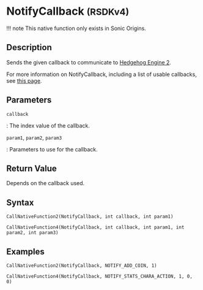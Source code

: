 # NotifyCallback <small>(RSDKv4)</small>

!!! note
    This native function only exists in Sonic Origins.

## Description
Sends the given callback to communicate to [Hedgehog Engine 2](/Games/SonicOrigins/HedgehogEngine2.md).

For more information on NotifyCallback, including a list of usable callbacks, see [this page](/Games/SonicOrigins/Documentation/NotifyCallback/README.md).

## Parameters
`callback`

:   The index value of the callback.

`param1`, `param2`, `param3`

:   Parameters to use for the callback.

## Return Value
Depends on the callback used.

## Syntax
```
CallNativeFunction2(NotifyCallback, int callback, int param1)
```
```
CallNativeFunction4(NotifyCallback, int callback, int param1, int param2, int param3)
```

## Examples
```
CallNativeFunction2(NotifyCallback, NOTIFY_ADD_COIN, 1)
```
```
CallNativeFunction4(NotifyCallback, NOTIFY_STATS_CHARA_ACTION, 1, 0, 0)
```